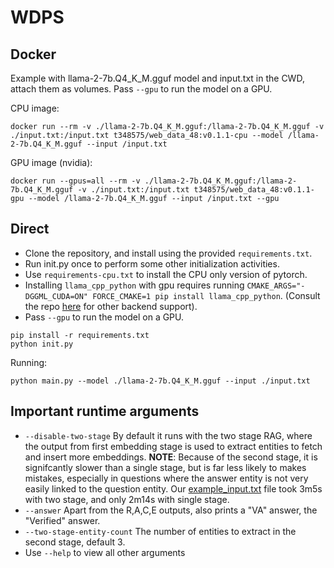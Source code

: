 # WDPS

## Docker
Example with llama-2-7b.Q4_K_M.gguf model and input.txt in the CWD, attach them as volumes. Pass `--gpu` to run the model on a GPU.

CPU image:
```
docker run --rm -v ./llama-2-7b.Q4_K_M.gguf:/llama-2-7b.Q4_K_M.gguf -v ./input.txt:/input.txt t348575/web_data_48:v0.1.1-cpu --model /llama-2-7b.Q4_K_M.gguf --input /input.txt
```

GPU image (nvidia):
```
docker run --gpus=all --rm -v ./llama-2-7b.Q4_K_M.gguf:/llama-2-7b.Q4_K_M.gguf -v ./input.txt:/input.txt t348575/web_data_48:v0.1.1-gpu --model /llama-2-7b.Q4_K_M.gguf --input /input.txt --gpu
```

## Direct
* Clone the repository, and install using the provided `requirements.txt`.
* Run init.py once to perform some other initialization activities.
* Use `requirements-cpu.txt` to install the CPU only version of pytorch.
* Installing `llama_cpp_python` with gpu requires running `CMAKE_ARGS="-DGGML_CUDA=ON" FORCE_CMAKE=1 pip install llama_cpp_python`. (Consult the repo [here](https://github.com/abetlen/llama-cpp-python?tab=readme-ov-file#supported-backends) for other backend support).
* Pass `--gpu` to run the model on a GPU.
```
pip install -r requirements.txt
python init.py
```
Running:
```
python main.py --model ./llama-2-7b.Q4_K_M.gguf --input ./input.txt
```

## Important runtime arguments
* `--disable-two-stage` By default it runs with the two stage RAG, where the output from first embedding stage is used to extract entities to fetch and insert more embeddings. **NOTE**: Because of the second stage, it is signifcantly slower than a single stage, but is far less likely to makes mistakes, especially in questions where the answer entity is not very easily linked to the question entity. Our [example_input.txt](example_input.txt) file took 3m5s with two stage, and only 2m14s with single stage.
* `--answer` Apart from the R,A,C,E outputs, also prints a "VA" answer, the "Verified" answer.
* `--two-stage-entity-count` The number of entities to extract in the second stage, default 3.
* Use `--help` to view all other arguments
